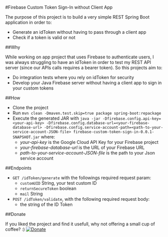 #Firebase Custom Token Sign-In without Client App 

The purpose of this project is to build a very simple REST Spring Boot application in order to:
- Generate an idToken without having to pass through a client app
- Check if a token is valid or not

##Why

While working on app project that uses Firebase to authenticate users, I was always struggling to have an idToken in order to test my REST API server (since our APIs calls requires a bearer token).
So this projects aim to:
- Do integration tests where you rely on idToken for security
- Develop your Java Firebase server without having a client app to sign in your custom tokens

##How

- Clone the project
- Run `mvn clean -Dmaven.test.skip=true package spring-boot:repackage`
- Execute the generated JAR with `java -jar -Dfirebase.config.api-key=<your-api-key> -Dfirebase.config.database-url=<your-firebase-database-url> -Dfirebase.config.service-account-path=<path-to-your-service-account-JSON-file> firebase-custom-token-sign-in-0.0.1-SNAPSHOT.jar` where:
  - _your-api-key_ is the Google Cloud API Key for your Firebase project
  - _your-firebase-database-url_ is the URL of your Firebase URL
  - _path-to-your-service-account-JSON-file_ is the path to your Json service account

##Endpoints

- `GET /idToken/generate` with the followings required request param:
  - `customUID` String, your test custom ID
  - `returnSecureToken` boolean
  - `mail` String
- `POST /idToken/validate`, with the following required request body:
  - the string of the ID Token
  
##Donate

If you liked the project and find it usefull, why not offering a small cup of coffee? :) [![Donate](https://img.shields.io/badge/Donate-PayPal-green.svg)](https://paypal.me/michelebergia)
